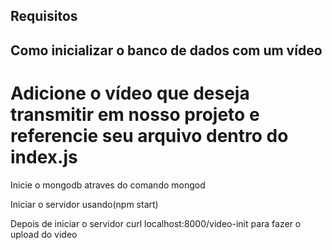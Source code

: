 ## Requisitos

## Como inicializar o banco de dados com um vídeo

# Adicione o vídeo que deseja transmitir em nosso projeto e referencie seu arquivo dentro do index.js

Inicie o mongodb atraves do comando
mongod

Iniciar o servidor usando(npm start)

Depois de iniciar o servidor
curl localhost:8000/video-init
para fazer o upload do video 
